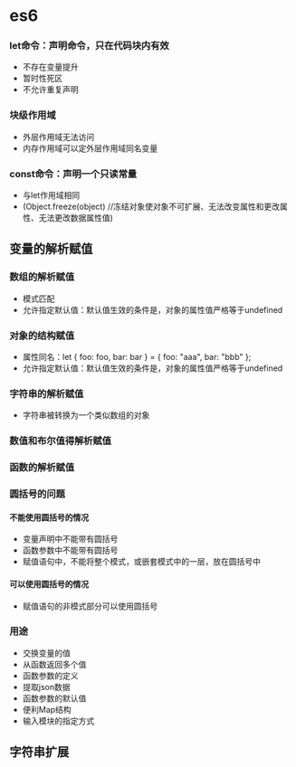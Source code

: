 # es6

### let命令：声明命令，只在代码块内有效

* 不存在变量提升
* 暂时性死区
* 不允许重复声明

### 块级作用域

* 外层作用域无法访问
* 内存作用域可以定外层作用域同名变量

### const命令：声明一个只读常量

* 与let作用域相同
* (Object.freeze(object) //冻结对象使对象不可扩展、无法改变属性和更改属性、无法更改数据属性值)

## 变量的解析赋值

### 数组的解析赋值

* 模式匹配
* 允许指定默认值：默认值生效的条件是，对象的属性值严格等于undefined

### 对象的结构赋值

* 属性同名：let { foo: foo, bar: bar } = { foo: "aaa", bar: "bbb" };
* 允许指定默认值：默认值生效的条件是，对象的属性值严格等于undefined

### 字符串的解析赋值

* 字符串被转换为一个类似数组的对象

### 数值和布尔值得解析赋值

### 函数的解析赋值

### 圆括号的问题

####  不能使用圆括号的情况

* 变量声明中不能带有圆括号
* 函数参数中不能带有圆括号
* 赋值语句中，不能将整个模式，或嵌套模式中的一层，放在圆括号中

#### 可以使用圆括号的情况

* 赋值语句的非模式部分可以使用圆括号

### 用途

* 交换变量的值
* 从函数返回多个值
* 函数参数的定义
* 提取json数据
* 函数参数的默认值
* 便利Map结构
* 输入模块的指定方式

## 字符串扩展